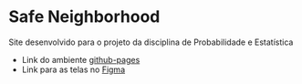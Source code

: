 # Safe Neighborhood

Site desenvolvido para o projeto da disciplina de Probabilidade e Estatística

- Link do ambiente [github-pages](https://safengbh.github.io/)
- Link para as telas no [Figma](https://www.figma.com/file/dXlIRE7yYbWxEYUuD4qtMo/safe-neighborhood?node-id=4%3A17)
